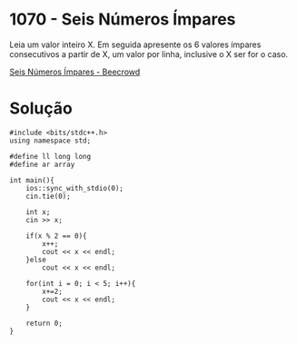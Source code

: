 # 1070 - Seis Números Ímpares

Leia um valor inteiro X. Em seguida apresente os 6 valores ímpares consecutivos a partir de X, um valor por linha, inclusive o X ser for o caso.

[Seis Números Ímpares - Beecrowd](https://www.beecrowd.com.br/judge/pt/problems/view/1070)

# Solução
```
#include <bits/stdc++.h>
using namespace std;

#define ll long long
#define ar array

int main(){
    ios::sync_with_stdio(0);
    cin.tie(0);

    int x;
    cin >> x;

    if(x % 2 == 0){
        x++;
        cout << x << endl;
    }else
        cout << x << endl;
    
    for(int i = 0; i < 5; i++){
        x+=2;
        cout << x << endl;
    }
    
    return 0;
}
```